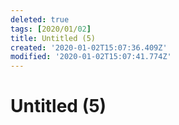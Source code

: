 ```yaml
---
deleted: true
tags: [2020/01/02]
title: Untitled (5)
created: '2020-01-02T15:07:36.409Z'
modified: '2020-01-02T15:07:41.774Z'
---
```


# Untitled (5)
